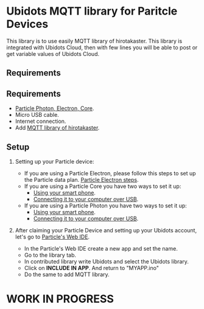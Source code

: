 # Ubidots MQTT library for Paritcle Devices

This library is to use easily MQTT library of hirotakaster. This library is integrated with Ubidots Cloud, then with few lines you will be able to post or get variable values of Ubidots Cloud.

## Requirements

## Requirements

* [Particle Photon, Electron, Core](https://store.particle.io/).
* Micro USB cable.
* Internet connection.
* Add [MQTT library of hirotakaster](https://github.com/hirotakaster/MQTT).

## Setup

1. Setting up your Particle device:
    - If you are using a Particle Electron, please follow this steps to set up the Particle data plan. [Particle Electron steps](https://setup.particle.io/).
    - If you are using a Particle Core you have two ways to set it up:
        - [Using your smart phone](https://docs.particle.io/guide/getting-started/start/core/).
        - [Connecting it to your computer over USB](https://docs.particle.io/guide/getting-started/connect/core/).
    - If you are using a Particle Photon you have two ways to set it up:
        - [Using your smart phone](https://docs.particle.io/guide/getting-started/start/Photon/).
        - [Connecting it to your computer over USB](https://docs.particle.io/guide/getting-started/connect/Photon/).

2. After claiming your Particle Device and setting up your Ubidots account, let's go to [Particle's Web IDE](https://build.particle.io/build).
    * In the Particle's Web IDE create a new app and set the name.
    * Go to the library tab.
    * In contributed library write Ubidots and select the Ubidots library.
    * Click on **INCLUDE IN APP**. And return to "MYAPP.ino"
    * Do the same to add MQTT library.

# WORK IN PROGRESS